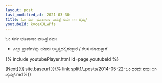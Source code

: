 ```yaml
---
layout: post
last_modified_at: 2021-03-30
title: ಓಂ ಸರ್ವ ಭೂತಾನಾಂ ವಾಹಿತ್ರೆ ನಮಃ ೧೧ ಟೈಮ್ಸ್
youtubeId: kvceXJLwPfs
---
```

 
 
 ಓಂ ಸರ್ವ ಭೂತಾನಾಂ ವಾಹಿತ್ರೆ ನಮಃ  
 
 -  ಎಲ್ಲಾ ಪ್ರಾಣಿಗಳನ್ನು ಯಾರು ಅಸ್ತಿತ್ವದಲ್ಲಿರುತ್ತಾರೆ / ಕೆಲಸ ಮಾಡುತ್ತಾರೆ 
 
  
 
  
 
 
 
 
 
 


{% include youtubePlayer.html id=page.youtubeId %}
 
[Next]({{ site.baseurl }}{% link  split1/_posts/2014-05-22-ಓಂ ಥರವೇ ನಮಃ ೧೧ ಟೈಮ್ಸ್.md%})
 
